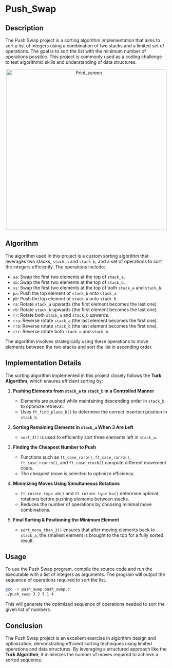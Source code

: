# Push_Swap

## Description
The Push Swap project is a sorting algorithm implementation that aims to sort a list of integers using a combination of two stacks and a limited set of operations. The goal is to sort the list with the minimum number of operations possible. This project is commonly used as a coding challenge to test algorithmic skills and understanding of data structures.

<p align="center">
  <img src="./push_print.gif" alt="Print_screen" width="500"/>
</p>

## Algorithm
The algorithm used in this project is a custom sorting algorithm that leverages two stacks, `stack_a` and `stack_b`, and a set of operations to sort the integers efficiently. The operations include:

- `sa`: Swap the first two elements at the top of `stack_a`.
- `sb`: Swap the first two elements at the top of `stack_b`.
- `ss`: Swap the first two elements at the top of both `stack_a` and `stack_b`.
- `pa`: Push the top element of `stack_b` onto `stack_a`.
- `pb`: Push the top element of `stack_a` onto `stack_b`.
- `ra`: Rotate `stack_a` upwards (the first element becomes the last one).
- `rb`: Rotate `stack_b` upwards (the first element becomes the last one).
- `rr`: Rotate both `stack_a` and `stack_b` upwards.
- `rra`: Reverse rotate `stack_a` (the last element becomes the first one).
- `rrb`: Reverse rotate `stack_b` (the last element becomes the first one).
- `rrr`: Reverse rotate both `stack_a` and `stack_b`.

The algorithm involves strategically using these operations to move elements between the two stacks and sort the list in ascending order.

## Implementation Details
The sorting algorithm implemented in this project closely follows the **Turk Algorithm**, which ensures efficient sorting by:

1. **Pushing Elements from `stack_a` to `stack_b` in a Controlled Manner**
   - Elements are pushed while maintaining descending order in `stack_b` to optimize retrieval.
   - Uses `ft_find_place_b()` to determine the correct insertion position in `stack_b`.

2. **Sorting Remaining Elements in `stack_a` When 3 Are Left**
   - `sort_3()` is used to efficiently sort three elements left in `stack_a`.

3. **Finding the Cheapest Number to Push**
   - Functions such as `ft_case_rarb()`, `ft_case_rarrb()`, `ft_case_rrarrb()`, and `ft_case_rrarb()` compute different movement costs.
   - The cheapest move is selected to optimize efficiency.

4. **Minimizing Moves Using Simultaneous Rotations**
   - `ft_rotate_type_ab()` and `ft_rotate_type_ba()` determine optimal rotations before pushing elements between stacks.
   - Reduces the number of operations by choosing minimal move combinations.

5. **Final Sorting & Positioning the Minimum Element**
   - `sort_more_than_3()` ensures that after moving elements back to `stack_a`, the smallest element is brought to the top for a fully sorted result.

## Usage
To use the Push Swap program, compile the source code and run the executable with a list of integers as arguments. The program will output the sequence of operations required to sort the list.

```sh
gcc -o push_swap push_swap.c
./push_swap 3 2 5 1 4
```

This will generate the optimized sequence of operations needed to sort the given list of numbers.

## Conclusion
The Push Swap project is an excellent exercise in algorithm design and optimization, demonstrating efficient sorting techniques using limited operations and data structures. By leveraging a structured approach like the **Turk Algorithm**, it minimizes the number of moves required to achieve a sorted sequence.

